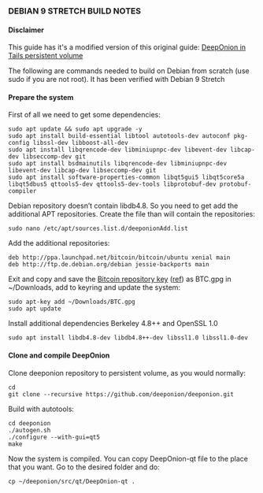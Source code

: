 ### DEBIAN 9 STRETCH BUILD NOTES


#### Disclaimer

This guide has it's a modified version of this original guide: [DeepOnion in Tails persistent volume](https://gist.github.com/dragononcrypto/d3df54d72b23f7c1023876cc7264707e)


The following are commands needed to build on Debian from scratch (use sudo if you are not root). It has been verified with Debian 9 Stretch

#### Prepare the system

First of all we need to get some dependencies:

``` 
sudo apt update && sudo apt upgrade -y
sudo apt install build-essential libtool autotools-dev autoconf pkg-config libssl-dev libboost-all-dev
sudo apt install libqrencode-dev libminiupnpc-dev libevent-dev libcap-dev libseccomp-dev git
sudo apt install bsdmainutils libqrencode-dev libminiupnpc-dev libevent-dev libcap-dev libseccomp-dev git 
sudo apt install software-properties-common libqt5gui5 libqt5core5a libqt5dbus5 qttools5-dev qttools5-dev-tools libprotobuf-dev protobuf-compiler
```

Debian repository doesn’t contain libdb4.8. So you need to get add the additional APT repositories. Create the file than will contain the repositories:

``` 
sudo nano /etc/apt/sources.list.d/deeponionAdd.list
 ``` 
 
Add the additional repositories:

```
deb http://ppa.launchpad.net/bitcoin/bitcoin/ubuntu xenial main
deb http://ftp.de.debian.org/debian jessie-backports main
```    

Exit and copy and save the [Bitcoin repository key](https://keyserver.ubuntu.com/pks/lookup?op=get&search=0xD46F45428842CE5E) ([ref](https://launchpad.net/~bitcoin/+archive/ubuntu/bitcoin)) as BTC.gpg in ~/Downloads, add to keyring and update the system:

```
sudo apt-key add ~/Downloads/BTC.gpg
sudo apt update
```
Install additional dependencies Berkeley 4.8++ and OpenSSL 1.0

```
sudo apt install libdb4.8-dev libdb4.8++-dev libssl1.0 libssl1.0-dev
```

#### Clone and compile DeepOnion

Clone deeponion repository to persistent volume, as you would normally:

```
cd 
git clone --recursive https://github.com/deeponion/deeponion.git
```

Build with autotools:

```
cd deeponion
./autogen.sh
./configure --with-gui=qt5
make
```

Now the system is compiled. You can copy DeepOnion-qt file to the place that you want. Go to the desired folder and do:

```
cp ~/deeponion/src/qt/DeepOnion-qt .
```



